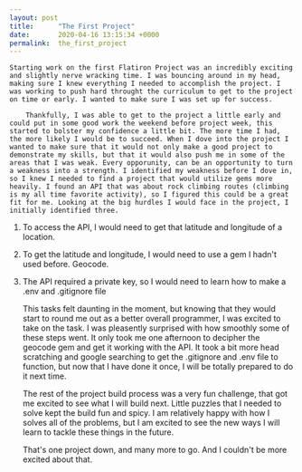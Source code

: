 ```yaml
---
layout: post
title:      "The First Project"
date:       2020-04-16 13:15:34 +0000
permalink:  the_first_project
---
```


    Starting work on the first Flatiron Project was an incredibly exciting and slightly nerve wracking time. I was bouncing around in my head, making sure I knew everything I needed to accomplish the project. I was working to push hard throught the curriculum to get to the project on time or early. I wanted to make sure I was set up for success. 
		
		Thankfully, I was able to get to the project a little early and could put in some good work the weekend before project week, this started to bolster my confidence a little bit. The more time I had, the more likely I would be to succeed. When I dove into the project I wanted to make sure that it would not only make a good project to demonstrate my skills, but that it would also push me in some of the areas that I was weak. Every opporunity, can be an opportunity to turn a weakness into a strength. I identified my weakness before I dove in, so I knew I needed to find a project that would utilize gems more heavily. I found an API that was about rock climbing routes (climbing is my all time favorite activity), so I figured this could be a great fit for me. Looking at the big hurdles I would face in the project, I initially identified three.

1. To access the API, I would need to get that latitude and longitude of a location.
2. To get the latitude and longitude, I would need to use a gem I hadn't used before. Geocode.
3. The API required a private key, so I would need to learn how to make a .env and .gitignore file

   This tasks felt daunting in the moment, but knowing that they would start to round me out as a better overall programmer, I was excited to take on the task. I was pleasently surprised with how smoothly some of these steps went. It only took me one afternoon to decipher the geocode gem and get it working with the API. It took a bit more head scratching and google searching to get the .gitignore and .env file to function, but now that I have done it once, I will be totally prepared to do it next time. 
	 
   The rest of the project build process was a very fun challenge, that got me excited to see what I will build next. Little puzzles that I needed to solve kept the build fun and spicy. I am relatively happy with how I solves all of the problems, but I am excited to see the new ways I will learn to tackle these things in the future.
	 
	 That's one project down, and many more to go. And I couldn't be more excited about that.
